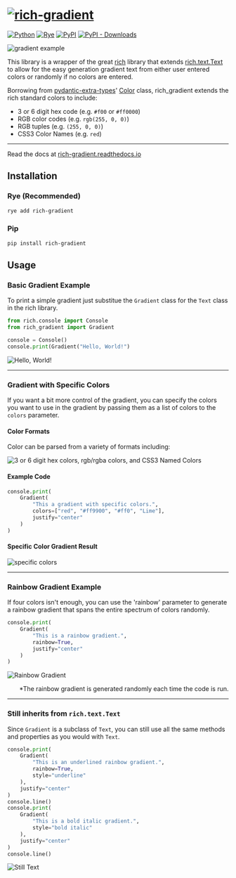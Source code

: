 # [![rich-gradient](https://maxludden.github.io/rich-gradient/img/rich-gradient.svg)](https://maxludden.github.io/rich-gradient/)

[![Python](https://img.shields.io/badge/Python-3.10%2C%203.11%2C%203.12-blue)](https://www.python.org/) [![Rye](https://img.shields.io/badge/Rye-1.0-green)](https://www.rye.org/) [![PyPI](https://img.shields.io/pypi/v/rich-gradient)](https://pypi.org/project/rich_gradient/) [![PyPI - Downloads](https://img.shields.io/pypi/dm/rich-gradient)](https://pypi.org/project/rich-gradient/)

![gradient example](https://maxludden.github.io/rich-gradient/img/gradient.svg)

This library is a wrapper of the great [rich](https://GitHub.com/textualize/rich) library that extends [rich.text.Text](https://github.com/Textualize/rich/blob/master/rich/text.py) to allow for the easy generation gradient text from either user entered colors or randomly if no colors are entered.

Borrowing from [pydantic-extra-types](https://GitHub.com/pydantic/pydantic-extra-types)' [Color](https://github.com/pydantic/pydantic-extra-types/blob/main/pydantic_extra_types/color.py) class, rich_gradient extends the rich standard colors to include:

- 3 or 6 digit hex code (e.g. `#f00` or `#ff0000`)
- RGB color codes (e.g. `rgb(255, 0, 0)`)
- RGB tuples   (e.g. `(255, 0, 0)`)
- CSS3 Color Names (e.g. `red`)

---

Read the docs at [rich-gradient.readthedocs.io](https://maxludden.github.io/rich-gradient/)

## Installation

### Rye (Recommended)

```bash
rye add rich-gradient
```

### Pip

```bash
pip install rich-gradient
```

## Usage

### Basic Gradient Example

To print a simple gradient just substitue the `Gradient` class for the `Text` class in the rich library.

```python
from rich.console import Console
from rich_gradient import Gradient

console = Console()
console.print(Gradient("Hello, World!")
```

![Hello, World!](https://maxludden.github.io/rich-gradient/img/hello_world.svg)

---

### Gradient with Specific Colors

If you want a bit more control of the gradient, you can specify the colors you want to use in the gradient by passing them as a list of colors to the `colors` parameter.

#### Color Formats

Color can be parsed from a variety of formats including:

![3 or 6 digit hex colors, rgb/rgba colors, and CSS3 Named Colors](https://maxludden.github.io/rich-gradient/img/color_formats.svg)

#### Example Code

```python
console.print(
    Gradient(
        "This a gradient with specific colors.",
        colors=["red", "#ff9900", "#ff0", "Lime"],
        justify="center"
    )
)
```

#### Specific Color Gradient Result

![specific colors](https://maxludden.github.io/rich-gradient/img/specific_color_gradient.svg)

---

### Rainbow Gradient Example

If four colors isn't enough, you can use the 'rainbow' parameter to generate a rainbow gradient that spans the entire spectrum of colors randomly.

```python
console.print(
    Gradient(
        "This is a rainbow gradient.",
        rainbow=True,
        justify="center"
    )
)
```

![Rainbow Gradient](https://maxludden.github.io/rich-gradient/img/example_rainbow_gradient.svg)
<p style="text-align:right;">*The rainbow gradient is generated randomly each time the code is run.</p>

---

### Still inherits from `rich.text.Text`

Since `Gradient` is a subclass of `Text`, you can still use all the same methods and properties as you would with `Text`.

```python
console.print(
    Gradient(
        "This is an underlined rainbow gradient.",
        rainbow=True,
        style="underline"
    ),
    justify="center"
)
console.line()
console.print(
    Gradient(
        "This is a bold italic gradient.",
        style="bold italic"
    ),
    justify="center"
)
console.line()
```

![Still Text](https://maxludden.github.io/rich-gradient/img/still_text.svg)
